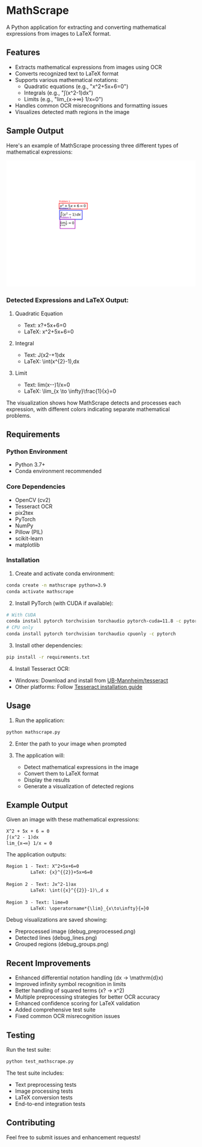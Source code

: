 # MathScrape

A Python application for extracting and converting mathematical expressions from images to LaTeX format.

## Features

- Extracts mathematical expressions from images using OCR
- Converts recognized text to LaTeX format
- Supports various mathematical notations:
  - Quadratic equations (e.g., "x^2+5x+6=0")
  - Integrals (e.g., "∫(x^2-1)dx")
  - Limits (e.g., "lim_{x→∞} 1/x=0")
- Handles common OCR misrecognitions and formatting issues
- Visualizes detected math regions in the image

## Sample Output

Here's an example of MathScrape processing three different types of mathematical expressions:

![Math Problem Detection](visualization.png)

### Detected Expressions and LaTeX Output:

1. Quadratic Equation
   - Text: x?+5x+6=0
   - LaTeX: x^2+5x+6=0

2. Integral
   - Text: J(x2-+1)dx
   - LaTeX: \int(x^{2}-1)\,dx

3. Limit
   - Text: lim(x--)1/x=0
   - LaTeX: \lim_{x \to \infty}\frac{1}{x}=0

The visualization shows how MathScrape detects and processes each expression, with different colors indicating separate mathematical problems.

## Requirements

### Python Environment
- Python 3.7+
- Conda environment recommended

### Core Dependencies
- OpenCV (cv2)
- Tesseract OCR
- pix2tex
- PyTorch
- NumPy
- Pillow (PIL)
- scikit-learn
- matplotlib

### Installation

1. Create and activate conda environment:
```bash
conda create -n mathscrape python=3.9
conda activate mathscrape
```

2. Install PyTorch (with CUDA if available):
```bash
# With CUDA
conda install pytorch torchvision torchaudio pytorch-cuda=11.8 -c pytorch -c nvidia
# CPU only
conda install pytorch torchvision torchaudio cpuonly -c pytorch
```

3. Install other dependencies:
```bash
pip install -r requirements.txt
```

4. Install Tesseract OCR:
- Windows: Download and install from [UB-Mannheim/tesseract](https://github.com/UB-Mannheim/tesseract/wiki)
- Other platforms: Follow [Tesseract installation guide](https://github.com/tesseract-ocr/tesseract)

## Usage

1. Run the application:
```bash
python mathscrape.py
```

2. Enter the path to your image when prompted

3. The application will:
   - Detect mathematical expressions in the image
   - Convert them to LaTeX format
   - Display the results
   - Generate a visualization of detected regions

## Example Output

Given an image with these mathematical expressions:
```
X^2 + 5x + 6 = 0
∫(x^2 - 1)dx
lim_{x→∞} 1/x = 0
```

The application outputs:
```
Region 1 - Text: X^2+5x+6=0
         LaTeX: {x}^{{2}}+5x+6=0

Region 2 - Text: Jx^2-1)ax
         LaTeX: \int({x}^{{2}}-1)\,d x

Region 3 - Text: lime=0
         LaTeX: \operatorname*{\lim}_{x\to\infty}{=}0
```

Debug visualizations are saved showing:
- Preprocessed image (debug_preprocessed.png)
- Detected lines (debug_lines.png)
- Grouped regions (debug_groups.png)

## Recent Improvements

- Enhanced differential notation handling (dx → \mathrm{d}x)
- Improved infinity symbol recognition in limits
- Better handling of squared terms (x? → x^2)
- Multiple preprocessing strategies for better OCR accuracy
- Enhanced confidence scoring for LaTeX validation
- Added comprehensive test suite
- Fixed common OCR misrecognition issues

## Testing

Run the test suite:
```bash
python test_mathscrape.py
```

The test suite includes:
- Text preprocessing tests
- Image processing tests
- LaTeX conversion tests
- End-to-end integration tests

## Contributing

Feel free to submit issues and enhancement requests!
